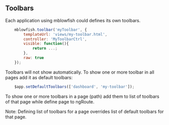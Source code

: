 

## Toolbars

Each application using mblowfish could defines its own toolbars.

```javascript
	mblowfish.toolbar('myToolbar', {
		templateUrl: 'views/my-toolbar.html',
		controller: 'MyToolbarCtrl',
		visible: function(){
			return ...;
		},
		raw: true
	});
```

Toolbars will not show automatically.
To show one or more toolbar in all pages add it as default toolbars:

```javascript
	$app.setDefaultToolbars(['dashboard', 'my-toolbar']);
```

To show one or more toolbars in a page (path) add them to list of toolbars of that 
page while define page to ngRoute.

Note: Defining list of toolbars for a page overrides list of default toolbars for that page.
